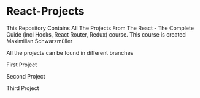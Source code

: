 # React-Projects
This Repository Contains All The Projects From The React - The Complete Guide (incl Hooks, React Router, Redux) course.
This course is created Maximilian Schwarzmüller

All the projects can be found in different branches

First Project

Second Project

Third Project
